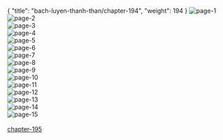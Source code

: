{ "title": "bach-luyen-thanh-than/chapter-194", "weight": 194 }
<img src="bach-luyen-thanh-than_0194_01-311d884946141b6cb719e76a64b103a3.webp" alt="page-1" origin="http://1.bp.blogspot.com/-zQE3xLsYMAU/WnKKvnv37fI/AAAAAAAAGak/kLMZw11mEjsxMULK_S-232-Tk3EetyEdwCLcBGAs/s1600/3.jpg?imgmax=0"><br/>
<img src="bach-luyen-thanh-than_0194_02-9fcdaa0d60c8d85a04128b11b9f712a1.webp" alt="page-2" origin="http://1.bp.blogspot.com/-RFliVem2LXE/WnKKv6lwngI/AAAAAAAAGao/WWwGxSLaz4YLyT2b5qRIM6iDlQ-kbLNnQCLcBGAs/s1600/4.jpg?imgmax=0"><br/>
<img src="bach-luyen-thanh-than_0194_03-4b513d846ff438092222e79036089c86.webp" alt="page-3" origin="http://1.bp.blogspot.com/-hGSv8578Qts/WnKKzbPZyaI/AAAAAAAAGas/hEtA2cxQWpggCjWhb3fc79g5W9YcM_WgACLcBGAs/s1600/5.jpg?imgmax=0"><br/>
<img src="bach-luyen-thanh-than_0194_04-24667451a263159479202022c9e6e909.webp" alt="page-4" origin="http://1.bp.blogspot.com/-H2r1l5CJ0jA/WnKKz5HzLhI/AAAAAAAAGaw/Q_GmS5FNaQoqyqQoyhrQjm8fnrTheo64wCLcBGAs/s1600/6.jpg?imgmax=0"><br/>
<img src="bach-luyen-thanh-than_0194_05-735888e36e47b9a85d15defca6f15de5.webp" alt="page-5" origin="http://1.bp.blogspot.com/-C9rcgK7LBzg/WnKK0MWejjI/AAAAAAAAGa0/v-Ti6-ewpxImSUX61T_Xr3W18gxTGYxPwCLcBGAs/s1600/7.jpg?imgmax=0"><br/>
<img src="bach-luyen-thanh-than_0194_06-725cd2e053cb63b52b8a5101edd55d92.webp" alt="page-6" origin="http://1.bp.blogspot.com/-LgDbpD2M4Rg/WnKK0p02UuI/AAAAAAAAGa4/AkDC3KjI-n4KoCSK9KB8vYXXQvJQMLY6QCLcBGAs/s1600/8.jpg?imgmax=0"><br/>
<img src="bach-luyen-thanh-than_0194_07-0d2d02457d906ea4d28342b9abf1ee95.webp" alt="page-7" origin="http://1.bp.blogspot.com/-QHgliqIvrMg/WnKK0-imHhI/AAAAAAAAGa8/RVmHPIDzDxII2In5P9Ya-D-CUu55xRPoACLcBGAs/s1600/9.jpg?imgmax=0"><br/>
<img src="bach-luyen-thanh-than_0194_08-74685a15741ee959964e5206aee1a34a.webp" alt="page-8" origin="http://1.bp.blogspot.com/-UD0gqjLr4UQ/WnKKbBWC4aI/AAAAAAAAGaE/5jzaJZKcqPgcdWfi4mCWRi1Yrn-pn7T8wCLcBGAs/s1600/10.0.jpg?imgmax=0"><br/>
<img src="bach-luyen-thanh-than_0194_09-62b884697f4bf1cc7d035992cfef5599.webp" alt="page-9" origin="http://1.bp.blogspot.com/-NjLVIb9JpDo/WnKKbfTBntI/AAAAAAAAGaI/1jwoW4wK1CoLD4XrjtdzqKq6kJZ_ZxzVgCLcBGAs/s1600/10.5.jpg?imgmax=0"><br/>
<img src="bach-luyen-thanh-than_0194_10-558349d54a41ecd201dc45b9de42534f.webp" alt="page-10" origin="http://1.bp.blogspot.com/-arO2xp9QZFw/WnKKiXUsC3I/AAAAAAAAGaU/fizoxNKVwe4Fa5G3pXK4MiiffVXybB9dgCLcBGAs/s1600/11.jpg?imgmax=0"><br/>
<img src="bach-luyen-thanh-than_0194_11-4e7b97ef2f843f425c5bafa4414b0486.webp" alt="page-11" origin="http://1.bp.blogspot.com/-ToPvApxZumI/WnKKcb1HuKI/AAAAAAAAGaQ/aMsvGZWeKAAMmMkCBCoEK2yNbFPMA2fwQCLcBGAs/s1600/12.jpg?imgmax=0"><br/>
<img src="bach-luyen-thanh-than_0194_12-fa18d880dd19d2d5a736d27c26444c86.webp" alt="page-12" origin="http://1.bp.blogspot.com/-GHQ1wjd6AF8/WnKKccU6RQI/AAAAAAAAGaM/qKLBIBduOjoQTmmHluwgT24HO6SbQyfNgCLcBGAs/s1600/13.jpg?imgmax=0"><br/>
<img src="bach-luyen-thanh-than_0194_13-7c8194740fb571c70d66e2051748040d.webp" alt="page-13" origin="http://1.bp.blogspot.com/-uyEoP02xWaA/WnKKqhCQv3I/AAAAAAAAGaY/fuqdFvtqtQsveUvcQyFEQhZN-EEjuywZwCLcBGAs/s1600/14.jpg?imgmax=0"><br/>
<img src="bach-luyen-thanh-than_0194_14-d5751a55f4ec2fbb23b269955118b23f.webp" alt="page-14" origin="http://1.bp.blogspot.com/-s90dC_TzJBQ/WnKKq2xGGHI/AAAAAAAAGac/Cl3mVlWTM9Qf7KiimWqTvNBMYXMnh7uOwCLcBGAs/s1600/15.jpg?imgmax=0"><br/>
<img src="bach-luyen-thanh-than_0194_15-850x1202-1a4a51756da0f6e1472005d82700a61a.webp" alt="page-15" origin="http://1.bp.blogspot.com/-ZhcjIqobGgg/WnKKuyugrKI/AAAAAAAAGag/9ZD9CNcbF-om5JtGe9i9ytFUgpriAPaBQCLcBGAs/s1600/16.jpg?imgmax=0"><br/>
<br/><a class="nextchap" href="/bach-luyen-thanh-than/chapter-195">chapter-195</a>
